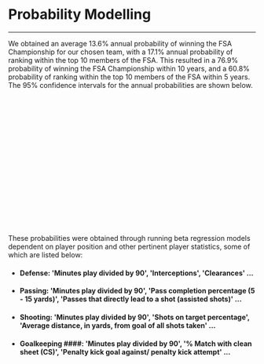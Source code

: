 # Probability Modelling
---

We obtained an average 13.6% annual probability of winning the FSA Championship for our chosen team, with a 17.1% annual probability of ranking within the top 10 members of the FSA. This resulted in a 76.9% probability of winning the FSA Championship within 10 years, and a 60.8% probability of ranking within the top 10 members of the FSA within 5 years. The 95% confidence intervals for the annual probabilities are shown below.

<img src="confidence.png"
     alt="95% Confidence Intervals"
     style="text-align: center; margin-left: 1000px; padding-left: 1000px" />

These probabilities were obtained through running beta regression models dependent on player position and other pertinent player statistics, some of which are listed below:

* #### Defense: 'Minutes play divided by 90', 'Interceptions', 'Clearances' ...
* #### Passing: 'Minutes play divided by 90', 'Pass completion percentage (5 - 15 yards)', 'Passes that directly lead to a shot (assisted shots)' ...
* #### Shooting: 'Minutes play divided by 90', 'Shots on target percentage', 'Average distance, in yards, from goal of all shots taken' ...
* #### Goalkeeping \####: 'Minutes play divided by 90', '% Match with clean sheet (CS)', 'Penalty kick goal against/ penalty kick attempt' ...
